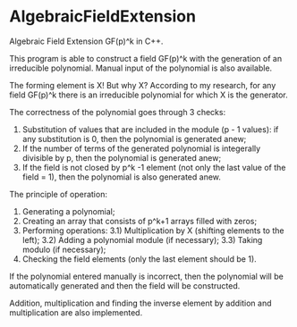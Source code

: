 # AlgebraicFieldExtension
Algebraic Field Extension GF(p)^k in C++.

This program is able to construct a field GF(p)^k with the generation of an irreducible polynomial. Manual input of the polynomial is also available.

The forming element is X!
But why X? According to my research, for any field GF(p)^k there is an irreducible polynomial for which X is the generator.


The correctness of the polynomial goes through 3 checks:
1) Substitution of values that are included in the module (p - 1 values): if any substitution is 0, then the polynomial is generated anew;
2) If the number of terms of the generated polynomial is integerally divisible by p, then the polynomial is generated anew;
3) If the field is not closed by p^k -1 element (not only the last value of the field = 1), then the polynomial is also generated anew.

The principle of operation:
1) Generating a polynomial;
2) Creating an array that consists of p^k+1 arrays filled with zeros;
3) Performing operations:
  3.1) Multiplication by X (shifting elements to the left);
  3.2) Adding a polynomial module (if necessary);
  3.3) Taking modulo (if necessary);
4) Checking the field elements (only the last element should be 1).

If the polynomial entered manually is incorrect, then the polynomial will be automatically generated and then the field will be constructed.

Addition, multiplication and finding the inverse element by addition and multiplication are also implemented.


